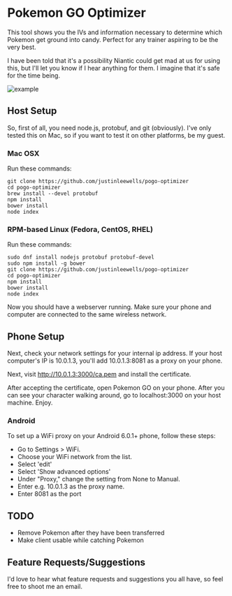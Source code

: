 # Pokemon GO Optimizer
This tool shows you the IVs and information necessary to determine which Pokemon get ground into candy. Perfect for any trainer aspiring to be the very best.

I have been told that it's a possibility Niantic could get mad at us for using this, but I'll let you know if I hear anything for them. I imagine that it's safe for the time being.

![example](http://i.imgur.com/3V8xw1G.png)

## Host Setup
So, first of all, you need node.js, protobuf, and git (obviously). I've only tested this on Mac, so if you want to test it on other platforms, be my guest.

### Mac OSX

Run these commands:

```
git clone https://github.com/justinleewells/pogo-optimizer
cd pogo-optimizer
brew install --devel protobuf
npm install
bower install
node index
```

### RPM-based Linux (Fedora, CentOS, RHEL)

Run these commands:

```
sudo dnf install nodejs protobuf protobuf-devel
sudo npm install -g bower
git clone https://github.com/justinleewells/pogo-optimizer
cd pogo-optimizer
npm install
bower install
node index
```

Now you should have a webserver running. Make sure your phone and computer are connected to the same wireless network.

## Phone Setup

Next, check your network settings for your internal ip address.
If your host computer's IP is 10.0.1.3, you'll add 10.0.1.3:8081 as a proxy on your phone.

Next, visit http://10.0.1.3:3000/ca.pem and install the certificate.

After accepting the certificate, open Pokemon GO on your phone. After you can see your character walking around, go to localhost:3000 on your host machine. Enjoy.

### Android

To set up a WiFi proxy on your Android 6.0.1+ phone, follow these steps:

* Go to Settings > WiFi.
* Choose your WiFi network from the list.
* Select 'edit'
* Select 'Show advanced options'
* Under "Proxy," change the setting from None to Manual.
* Enter e.g. 10.0.1.3 as the proxy name.
* Enter 8081 as the port


## TODO

* Remove Pokemon after they have been transferred
* Make client usable while catching Pokemon

## Feature Requests/Suggestions

I'd love to hear what feature requests and suggestions you all have, so feel free to shoot me an email.
